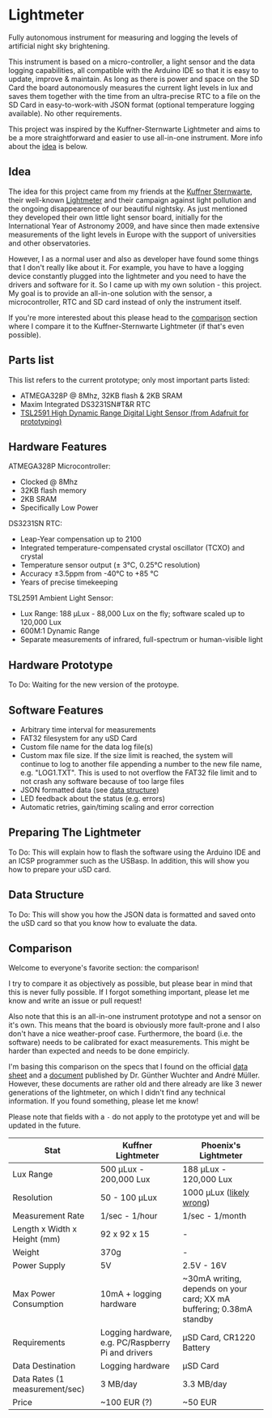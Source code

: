 # Lightmeter

Fully autonomous instrument for measuring and logging the levels of artificial night sky brightening.

This instrument is based on a micro-controller, a light sensor and the data logging capabilities, all compatible with the Arduino IDE so that it is easy to update, improve & maintain. As long as there is power and space on the SD Card the board autonomously measures the current light levels in lux and saves them together with the time from an ultra-precise RTC to a file on the SD Card in easy-to-work-with JSON format (optional temperature logging available). No other requirements.

This project was inspired by the Kuffner-Sternwarte Lightmeter and aims to be a more straightforward and easier to use all-in-one instrument. More info about the [idea](https://github.com/Phoenix1747/Lightmeter#idea) is below.

## Idea

The idea for this project came from my friends at the [Kuffner Sternwarte](http://kuffner-sternwarte.at), their well-known [Lightmeter](http://hms.sternhell.at/lightwiki) and their campaign against light pollution and the ongoing disappearence of our beautiful nightsky. As just mentioned they developed their own little light sensor board, initially for the International Year of Astronomy 2009, and have since then made extensive measurements of the light levels in Europe with the support of universities and other observatories.

However, I as a normal user and also as developer have found some things that I don't really like about it. For example, you have to have a logging device constantly plugged into the lightmeter and you need to have the drivers and software for it. So I came up with my own solution - this project. My goal is to provide an all-in-one solution with the sensor, a microcontroller, RTC and SD card instead of only the instrument itself.

If you're more interested about this please head to the [comparison](https://github.com/Phoenix1747/Lightmeter#comparison) section where I compare it to the Kuffner-Sternwarte Lightmeter (if that's even possible).

## Parts list

This list refers to the current prototype; only most important parts listed:

* ATMEGA328P @ 8Mhz, 32KB flash & 2KB SRAM
* Maxim Integrated DS3231SN#T&R RTC
* [TSL2591 High Dynamic Range Digital Light Sensor (from Adafruit for prototyping)](https://learn.adafruit.com/adafruit-tsl2591)

## Hardware Features

ATMEGA328P Microcontroller:
* Clocked @ 8Mhz
* 32KB flash memory
* 2KB SRAM
* Specifically Low Power

DS3231SN RTC:
* Leap-Year compensation up to 2100
* Integrated temperature-compensated crystal oscillator (TCXO) and crystal
* Temperature sensor output (± 3°C, 0.25°C resolution)
* Accuracy ±3.5ppm from -40°C to +85 °C
* Years of precise timekeeping

TSL2591 Ambient Light Sensor:
* Lux Range: 188 μLux - 88,000 Lux on the fly; software scaled up to 120,000 Lux
* 600M:1 Dynamic Range
* Separate measurements of infrared, full-spectrum or human-visible light

## Hardware Prototype

To Do: Waiting for the new version of the protoype.

## Software Features

* Arbitrary time interval for measurements
* FAT32 filesystem for any uSD Card
* Custom file name for the data log file(s)
* Custom max file size. If the size limit is reached, the system will continue to log to another file appending a number to the new file name, e.g. "LOG1.TXT". This is used to not overflow the FAT32 file limit and to not crash any software because of too large files
* JSON formatted data (see [data structure](https://github.com/Phoenix1747/Lightmeter#data-structure))
* LED feedback about the status (e.g. errors)
* Automatic retries, gain/timing scaling and error correction

## Preparing The Lightmeter

To Do: This will explain how to flash the software using the Arduino IDE and an ICSP programmer such as the USBasp. In addition, this will show you how to prepare your uSD card.

## Data Structure

To Do: This will show you how the JSON data is formatted and saved onto the uSD card so that you know how to evaluate the data.

## Comparison

Welcome to everyone's favorite section: the comparison!

I try to compare it as objectively as possible, but please bear in mind that this is never fully possible. If I forgot something important, please let me know and write an issue or pull request!

Also note that this is an all-in-one instrument prototype and not a sensor on it's own. This means that the board is obviously more fault-prone and I also don't have a nice weather-proof case. Furthermore, the board (i.e. the software) needs to be calibrated for exact measurements. This might be harder than expected and needs to be done empiricly.

I'm basing this comparison on the specs that I found on the official [data sheet](http://hms.sternhell.at/lightwiki/images/3/30/Lightmeter_specifications.pdf) and a [document](http://hms.sternhell.at/lightwiki/images/a/a7/Mueller_Low_Cost_Luxmeter.pdf) published by Dr. Günther Wuchter and André Müller. However, these documents are rather old and there already are like 3 newer generations of the lightmeter, on which I didn't find any technical information. If you found something, please let me know!

Please note that fields with a `-` do not apply to the prototype yet and will be updated in the future.

| Stat | Kuffner Lightmeter | Phoenix's Lightmeter |
| --- | --- | --- |
| Lux Range | 500 μLux - 200,000 Lux | 188 μLux - 120,000 Lux |
| Resolution | 50 - 100 μLux | 1000 μLux ([likely wrong](https://github.com/adafruit/Adafruit_TSL2591_Library/issues/22)) |
| Measurement Rate | 1/sec - 1/hour | 1/sec - 1/month |
| Length x Width x Height (mm) | 92 x 92 x 15 | - |
| Weight | 370g | - |
| Power Supply | 5V | 2.5V - 16V |
| Max Power Consumption | 10mA + logging hardware | ~30mA writing, depends on your card; XX mA buffering; 0.38mA standby |
| Requirements | Logging hardware, e.g. PC/Raspberry Pi and drivers | μSD Card, CR1220 Battery |
| Data Destination | Logging hardware | μSD Card |
| Data Rates (1 measurement/sec) | 3 MB/day | 3.3 MB/day |
| Price | ~100 EUR (?) | ~50 EUR |
